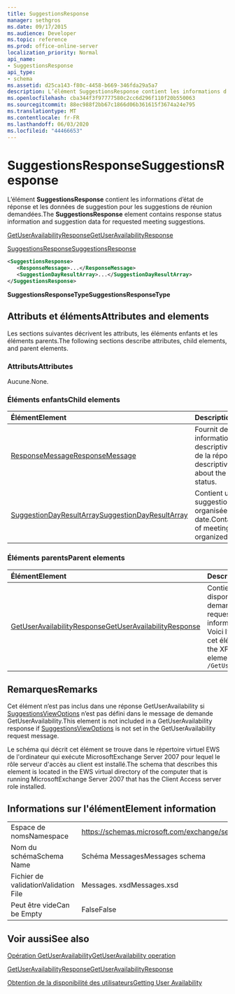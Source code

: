 ```yaml
---
title: SuggestionsResponse
manager: sethgros
ms.date: 09/17/2015
ms.audience: Developer
ms.topic: reference
ms.prod: office-online-server
localization_priority: Normal
api_name:
- SuggestionsResponse
api_type:
- schema
ms.assetid: d25ca143-f80c-4458-b669-346fda29a5a7
description: L’élément SuggestionsResponse contient les informations d’état de réponse et les données de suggestion pour les suggestions de réunion demandées.
ms.openlocfilehash: cba344f3f97777580c2cc6d296f110f20b550063
ms.sourcegitcommit: 88ec988f2bb67c1866d06b361615f3674a24e795
ms.translationtype: MT
ms.contentlocale: fr-FR
ms.lasthandoff: 06/03/2020
ms.locfileid: "44466653"
---
```

# <a name="suggestionsresponse"></a><span data-ttu-id="d0330-103">SuggestionsResponse</span><span class="sxs-lookup"><span data-stu-id="d0330-103">SuggestionsResponse</span></span>

<span data-ttu-id="d0330-104">L’élément **SuggestionsResponse** contient les informations d’état de réponse et les données de suggestion pour les suggestions de réunion demandées.</span><span class="sxs-lookup"><span data-stu-id="d0330-104">The **SuggestionsResponse** element contains response status information and suggestion data for requested meeting suggestions.</span></span> 
  
[<span data-ttu-id="d0330-105">GetUserAvailabilityResponse</span><span class="sxs-lookup"><span data-stu-id="d0330-105">GetUserAvailabilityResponse</span></span>](getuseravailabilityresponse.md)
  
[<span data-ttu-id="d0330-106">SuggestionsResponse</span><span class="sxs-lookup"><span data-stu-id="d0330-106">SuggestionsResponse</span></span>](suggestionsresponse.md)
  
```xml
<SuggestionsResponse>
   <ResponseMessage>...</ResponseMessage>
   <SuggestionDayResultArray>...</SuggestionDayResultArray>
</SuggestionsResponse>
```

 <span data-ttu-id="d0330-107">**SuggestionsResponseType**</span><span class="sxs-lookup"><span data-stu-id="d0330-107">**SuggestionsResponseType**</span></span>
## <a name="attributes-and-elements"></a><span data-ttu-id="d0330-108">Attributs et éléments</span><span class="sxs-lookup"><span data-stu-id="d0330-108">Attributes and elements</span></span>

<span data-ttu-id="d0330-109">Les sections suivantes décrivent les attributs, les éléments enfants et les éléments parents.</span><span class="sxs-lookup"><span data-stu-id="d0330-109">The following sections describe attributes, child elements, and parent elements.</span></span>
  
### <a name="attributes"></a><span data-ttu-id="d0330-110">Attributs</span><span class="sxs-lookup"><span data-stu-id="d0330-110">Attributes</span></span>

<span data-ttu-id="d0330-111">Aucune.</span><span class="sxs-lookup"><span data-stu-id="d0330-111">None.</span></span>
  
### <a name="child-elements"></a><span data-ttu-id="d0330-112">Éléments enfants</span><span class="sxs-lookup"><span data-stu-id="d0330-112">Child elements</span></span>

|<span data-ttu-id="d0330-113">**Élément**</span><span class="sxs-lookup"><span data-stu-id="d0330-113">**Element**</span></span>|<span data-ttu-id="d0330-114">**Description**</span><span class="sxs-lookup"><span data-stu-id="d0330-114">**Description**</span></span>|
|:-----|:-----|
|[<span data-ttu-id="d0330-115">ResponseMessage</span><span class="sxs-lookup"><span data-stu-id="d0330-115">ResponseMessage</span></span>](responsemessage.md) <br/> |<span data-ttu-id="d0330-116">Fournit des informations descriptives sur l’état de la réponse.</span><span class="sxs-lookup"><span data-stu-id="d0330-116">Provides descriptive information about the response status.</span></span>  <br/> |
|[<span data-ttu-id="d0330-117">SuggestionDayResultArray</span><span class="sxs-lookup"><span data-stu-id="d0330-117">SuggestionDayResultArray</span></span>](suggestiondayresultarray.md) <br/> |<span data-ttu-id="d0330-118">Contient un tableau des suggestions de réunion organisées par date.</span><span class="sxs-lookup"><span data-stu-id="d0330-118">Contains an array of meeting suggestions organized by date.</span></span>  <br/> |
   
### <a name="parent-elements"></a><span data-ttu-id="d0330-119">Éléments parents</span><span class="sxs-lookup"><span data-stu-id="d0330-119">Parent elements</span></span>

|<span data-ttu-id="d0330-120">**Élément**</span><span class="sxs-lookup"><span data-stu-id="d0330-120">**Element**</span></span>|<span data-ttu-id="d0330-121">**Description**</span><span class="sxs-lookup"><span data-stu-id="d0330-121">**Description**</span></span>|
|:-----|:-----|
|[<span data-ttu-id="d0330-122">GetUserAvailabilityResponse</span><span class="sxs-lookup"><span data-stu-id="d0330-122">GetUserAvailabilityResponse</span></span>](getuseravailabilityresponse.md) <br/> |<span data-ttu-id="d0330-123">Contient les informations de disponibilité des utilisateurs demandés.</span><span class="sxs-lookup"><span data-stu-id="d0330-123">Contains the requested users' availability information.</span></span>  <br/> <span data-ttu-id="d0330-124">Voici l’expression XPath de cet élément :</span><span class="sxs-lookup"><span data-stu-id="d0330-124">The following is the XPath expression to this element:</span></span>  <br/>  `/GetUserAvailabilityResponse` <br/> |
   
## <a name="remarks"></a><span data-ttu-id="d0330-125">Remarques</span><span class="sxs-lookup"><span data-stu-id="d0330-125">Remarks</span></span>

<span data-ttu-id="d0330-126">Cet élément n’est pas inclus dans une réponse GetUserAvailability si [SuggestionsViewOptions](suggestionsviewoptions.md) n’est pas défini dans le message de demande GetUserAvailability.</span><span class="sxs-lookup"><span data-stu-id="d0330-126">This element is not included in a GetUserAvailability response if [SuggestionsViewOptions](suggestionsviewoptions.md) is not set in the GetUserAvailability request message.</span></span> 
  
<span data-ttu-id="d0330-127">Le schéma qui décrit cet élément se trouve dans le répertoire virtuel EWS de l'ordinateur qui exécute MicrosoftExchange Server 2007 pour lequel le rôle serveur d'accès au client est installé.</span><span class="sxs-lookup"><span data-stu-id="d0330-127">The schema that describes this element is located in the EWS virtual directory of the computer that is running MicrosoftExchange Server 2007 that has the Client Access server role installed.</span></span>
  
## <a name="element-information"></a><span data-ttu-id="d0330-128">Informations sur l'élément</span><span class="sxs-lookup"><span data-stu-id="d0330-128">Element information</span></span>

|||
|:-----|:-----|
|<span data-ttu-id="d0330-129">Espace de noms</span><span class="sxs-lookup"><span data-stu-id="d0330-129">Namespace</span></span>  <br/> |https://schemas.microsoft.com/exchange/services/2006/messages  <br/> |
|<span data-ttu-id="d0330-130">Nom du schéma</span><span class="sxs-lookup"><span data-stu-id="d0330-130">Schema Name</span></span>  <br/> |<span data-ttu-id="d0330-131">Schéma Messages</span><span class="sxs-lookup"><span data-stu-id="d0330-131">Messages schema</span></span>  <br/> |
|<span data-ttu-id="d0330-132">Fichier de validation</span><span class="sxs-lookup"><span data-stu-id="d0330-132">Validation File</span></span>  <br/> |<span data-ttu-id="d0330-133">Messages. xsd</span><span class="sxs-lookup"><span data-stu-id="d0330-133">Messages.xsd</span></span>  <br/> |
|<span data-ttu-id="d0330-134">Peut être vide</span><span class="sxs-lookup"><span data-stu-id="d0330-134">Can be Empty</span></span>  <br/> |<span data-ttu-id="d0330-135">False</span><span class="sxs-lookup"><span data-stu-id="d0330-135">False</span></span>  <br/> |
   
## <a name="see-also"></a><span data-ttu-id="d0330-136">Voir aussi</span><span class="sxs-lookup"><span data-stu-id="d0330-136">See also</span></span>



[<span data-ttu-id="d0330-137">Opération GetUserAvailability</span><span class="sxs-lookup"><span data-stu-id="d0330-137">GetUserAvailability operation</span></span>](getuseravailability-operation.md)
  
[<span data-ttu-id="d0330-138">GetUserAvailabilityResponse</span><span class="sxs-lookup"><span data-stu-id="d0330-138">GetUserAvailabilityResponse</span></span>](getuseravailabilityresponse.md)


[<span data-ttu-id="d0330-139">Obtention de la disponibilité des utilisateurs</span><span class="sxs-lookup"><span data-stu-id="d0330-139">Getting User Availability</span></span>](https://msdn.microsoft.com/library/d4133fcb-9b0f-4e6b-aadf-a389da83516a%28Office.15%29.aspx)


